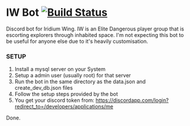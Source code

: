 # IW Bot  [![Build Status](https://travis-ci.com/Bermos/iwbot_private.svg?token=tSUhQCxKwnkynZpag6CZ&branch=master)](https://travis-ci.com/Bermos/iwbot_private)
Discord bot for Iridium Wing.
IW is an Elite Dangerous player group that is escorting explorers through inhabited space.
I'm not expecting this bot to be useful for anyone else due to it's heavily customisation.

### SETUP

1. Install a mysql server on your System
2. Setup a admin user (usually root) for that server
3. Run the bot in the same directory as the data.json and create_dev_db.json files
4. Follow the setup steps provided by the bot
5. You get your discord token from: https://discordapp.com/login?redirect_to=/developers/applications/me

Done.
